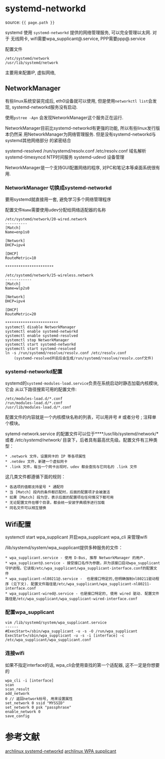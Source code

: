 # systemd-networkd
source: `{{ page.path }}`

systemd 使用 `systemd-networkd` 提供的网络管理服务, 可以完全管理以太网. 对于
无线网卡, wifi需要wpa_supplicant@.service, PPP需要ppp@.service

配置文件
	
	/etc/systemd/network
	/usr/lib/systemd/network

主要用来配置IP, 虚拟网络, 


## NetworkManager
有些linux系统安装完成后, eth0设备就可以使用, 但是使用`networkctl list`会发现,
systemd-networkd服务没有启动.

使用`pstree -Apn` 会发现NetworkManager这个服务正在运行.

NetworkManager目前比systemd-networkd有更强的功能, 所以有些linux发行版本仍然采
用NetworkManager为网络管理服务. 但是没有systemd-networkd与systemd其他网络部分
的紧密结合

systemd-resolved /run/systemd/resolv.conf /etc/resolv.conf 域名解析
systemd-timesyncd NTP时间服务
systemd-udevd 设备管理

NetworkManager是一个支持GUI配置网络的程序, 对PC和笔记本等桌面系统很有用.


### NetworkManager 切换成systemd-networkd
要用systemd就直接用一套, 避免学习多个网络管理程序

配置文件`Name`需要使用udev分配给网络适配器的名称

	/etc/systemd/network/20-wired.network
	----------
	[Match]
	Name=enp1s0

	[Network]
	DHCP=ipv4

	[DHCP]
	RouteMetric=10
	
	**********************

	/etc/systemd/network/25-wireless.network
	------------
	[Match]
	Name=wlp2s0

	[Network]
	DHCP=ipv4

	[DHCP]
	RouteMetric=20

	************************
	systemctl disable NetworkManager
	systemctl enable systemd-networkd
	systemctl enable systemd-resolved
	systemctl stop NetworkManager
	systemctl start systemd-networkd
	systemctl start systemd-resolved
	ln -s /run/systemd/resolve/resolv.conf /etc/resolv.conf 
		(systemd-resolved开启后会生成/run/systemd/resolve/resolv.conf文件)


### systemd-networkd配置
systemd的`systemd-modules-load.service`负责在系统启动时静态加载内核模块, 它会
从以下路径搜索可用的配置文件:

	/etc/modules-load.d/*.conf
	/run/modules-load.d/*.conf
	/usr/lib/modules-load.d/*.conf

配置文件的内容就是一个内核模块名称的列表，可以用井号 # 或者分号 ; 注释单个模块。

sytemd-network.service 的配置文件可以位于****/usr/lib/systemd/network/* 
或者 */etc/systemd/network/* 目录下，后者具有最高优先级。配置文件有三种类型：

	* .network 文件，设置网卡的 IP 等各项属性
	* .netdev 文件，新建一个虚拟网卡
	* .link 文件，每当一个网卡出现时，udev 都会查找与它同名的 .link 文件

这几类文件都遵循下面的规则：
	
	* 各选项的值都支持星号 * 通配符
	* 当 [Match] 段内的条件都匹配时，后面的配置项才会被激活
	* 如果 [Match] 段为空，表示后面的配置项在任何情况下都可用
	* 无论配置文件在哪个目录，都会统一安装字典顺序进行加载
	* 同名文件可以相互替换

## Wifi配置
systemctl start wpa_supplicant 开启wpa_supplicant
wpa_cli 来管理wifi

/lib/systemd/system/wpa_supplicant提供多种服务的文件：

	* wpa_supplicant.service - 使用 D-Bus, 推荐 NetworkManager 的用户.
	* wpa_supplicant@.service - 接受接口名作为参数，并为该接口启动wpa_supplicant守护进程。它读取/etc/wpa_supplicant/wpa_supplicant-interface.conf的配置文件
	* wpa_supplicant-nl80211@.service -  也是接口特定的,但明确强制nl80211驱动程序 (见下文). 配置文件路径是/etc/wpa_supplicant/wpa_supplicant-nl80211-interface.conf
	* wpa_supplicant-wired@.service - 也是接口特定的, 使用 wired 驱动. 配置文件路径是/etc/wpa_supplicant/wpa_supplicant-wired-interface.conf
	
### 配置wpa_supplicant

	vim /lib/systemd/system/wpa_supplicant.service
	------
	#ExecStart=/sbin/wpa_supplicant -u -s -O /run/wpa_supplicant
	ExecStart=/sbin/wpa_supplicant -u -s -i [interface] -c /etc/wpa_supplicant/wpa_supplicant.conf

### 连接wifi
如果不指定interface的话, wpa_cli会使用查找的第一个适配器, 这不一定是你想要的

	wpa_cli -i [interface]
	scan
	scan_result
	add_network
	0 // 返回network标号, 用来设置属性
	set_network 0 ssid "MYSSID"
	set_network 0 psk "passphrase"
	enable_network 0
	save_config

# 参考文献
[archlinux systemd-networkd](https://wiki.archlinux.org/index.php/Systemd-networkd)
[archlinux WPA supplicant](https://wiki.archlinux.org/index.php/WPA_supplicant)
